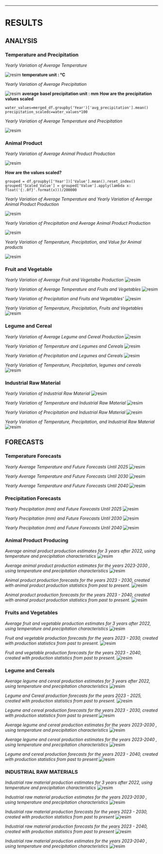 ---
# RESULTS
## ANALYSIS
### Temperature and Precipitation 
*Yearly Variation of Average Temperature*

 ![resim](https://github.com/iremgulcin/tugba-melisa-gungor/assets/105967050/17764e31-8465-49b0-a626-04e4b71363c0)
 **temperature unit : °C**

*Yearly Variation of Average Precipitation*

![resim](https://github.com/iremgulcin/tugba-melisa-gungor/assets/105967050/bf1fcffd-cffe-45e6-a9c0-333bc9002c5e)
**average basel precipitation unit : mm**
**How are the precipitation values scaled**
```
water_values=merged_df.groupby('Year')['avg_precipitation'].mean()
precipitation_scaledc=water_values*100
```
*Yearly Variation of Average Temperature and Precipitation*

![resim](https://github.com/iremgulcin/tugba-melisa-gungor/assets/105967050/b3e26537-44ca-4e18-9d5c-a53bd9de6133)

### Animal Product

*Yearly Variation of Average Animal Product Production*

![resim](https://github.com/iremgulcin/tugba-melisa-gungor/assets/105967050/6367c016-7c8b-4d5b-8de2-ebd6545ce85d)

**How are the values ​​scaled?**
```
grouped = df.groupby(['Year'])['Value'].mean().reset_index()
grouped['Scaled_Value'] = grouped['Value'].apply(lambda x: float('{:.0f}'.format(x)))/200000
```

*Yearly Variation of Average Temperature and Yearly Variation of Average Animal Product Production*

![resim](https://github.com/iremgulcin/tugba-melisa-gungor/assets/105967050/a90c74a6-9b49-413c-81f1-216e358616b1)

*Yearly Variation of Precipitation and Average Animal Product Production*

![resim](https://github.com/iremgulcin/tugba-melisa-gungor/assets/105967050/9ad4def6-ae54-423c-935b-8e2568558f00)

*Yearly Variation of Temperature, Precipitation, and Value for Animal products*

![resim](https://github.com/iremgulcin/tugba-melisa-gungor/assets/105967050/0d8a4903-5a5d-4f10-b1a3-4ee2217f0fa5)

### Fruit and Vegetable

*Yearly Variation of Average Fruit and Vegetalbe Production*
![resim](https://github.com/iremgulcin/tugba-melisa-gungor/assets/105967050/e8d0a6c7-6811-40cd-801f-b64413574d0b)

*Yearly Variation of Average Temperature and Fruits and Vegetables*
![resim](https://github.com/iremgulcin/tugba-melisa-gungor/assets/105967050/87b78280-b85a-4d15-b99b-28d5eb579de8)

*Yearly Variation of Precipitation and Fruits and Vegetables'*
![resim](https://github.com/iremgulcin/tugba-melisa-gungor/assets/105967050/b52db66d-1783-4638-9203-2a8432c5dba3)

*Yearly Variation of Temperature, Precipitation, Fruits and Vegetables*
![resim](https://github.com/iremgulcin/tugba-melisa-gungor/assets/105967050/f1908b80-ca7d-442e-9ab7-989ac8c00991)

### Legume and Cereal

*Yearly Variation of Average Legume and Cereal Production*
![resim](https://github.com/iremgulcin/tugba-melisa-gungor/assets/105967050/ace900ff-8102-42e4-8a2d-292b4ed02b31)

*Yearly Variation of Temperature and Legumes and Cereals*
![resim](https://github.com/iremgulcin/tugba-melisa-gungor/assets/105967050/55b36e76-982f-4c8b-a7f8-e4c826af1137)

*Yearly Variation of Precipitation and Legumes and Cereals*
![resim](https://github.com/iremgulcin/tugba-melisa-gungor/assets/105967050/20ee1f03-a994-4fe4-a64d-e72906b268d6)

*Yearly Variation of Temperature, Precipitation, legumes and cereals*
![resim](https://github.com/iremgulcin/tugba-melisa-gungor/assets/105967050/24eb8784-8a02-4d39-b5de-6c1301b762cf)

### Industrial Raw Material

*Yearly Variation of Industrial Raw Material*
![resim](https://github.com/iremgulcin/tugba-melisa-gungor/assets/105967050/acdadbbf-e1c1-40c6-8cf0-94c5e23c795f)

*Yearly Variation of Temperature and Industrial Raw Material*
![resim](https://github.com/iremgulcin/tugba-melisa-gungor/assets/105967050/7c27e90f-af7e-4842-86e1-c235b4ba307a)

*Yearly Variation of Precipitation and Industrial Raw Material*
![resim](https://github.com/iremgulcin/tugba-melisa-gungor/assets/105967050/d7530950-e95e-48fc-8b6f-fb43ab20d872)

*Yearly Variation of Temperature, Precipitation, and Industrial Raw Material*
![resim](https://github.com/iremgulcin/tugba-melisa-gungor/assets/105967050/e2eccaae-defb-4549-b038-4b7dc6838a8d)


## FORECASTS

### Temperature Forecasts
*Yearly Average Temperature and Future Forecasts Until 2025*
![resim](https://github.com/iremgulcin/tugba-melisa-gungor/assets/105967050/55320b67-daf5-4ff2-90e3-9b3a2ec6317f)

*Yearly Average Temperature and Future Forecasts Until 2030*
![resim](https://github.com/iremgulcin/tugba-melisa-gungor/assets/105967050/58af5ec0-5061-4fbe-b0b3-bbf568fe9ec0)

*Yearly Average Temperature and Future Forecasts Until 2040*
![resim](https://github.com/iremgulcin/tugba-melisa-gungor/assets/105967050/3bfc7d43-a24b-49dc-887f-2ccd96a6bc4b)

### Precipitation Forecasts

*Yearly Precipitation (mm) and Future Forecasts Until 2025*
![resim](https://github.com/iremgulcin/tugba-melisa-gungor/assets/105967050/5b32ef5f-d16d-4b8b-ad8e-fcb2f295a1d8)

*Yearly Precipitation (mm) and Future Forecasts Until 2030*
![resim](https://github.com/iremgulcin/tugba-melisa-gungor/assets/105967050/80d1aca9-605d-44b4-9199-56f7d779c41c)

*Yearly Precipitation (mm) and Future Forecasts Until 2040*
![resim](https://github.com/iremgulcin/tugba-melisa-gungor/assets/105967050/d58166d6-2e3c-4af4-88d9-68094d638d6f)

### Animal Product Producing
*Average animal product production estimates for 3 years after 2022, using temperature and precipitation characteristics*
![resim](https://github.com/iremgulcin/tugba-melisa-gungor/assets/105967050/222c5709-5c65-48f7-b620-757576bb3228)

*Average animal product production estimates for the years 2023-2030 , using temperature and precipitation characteristics*
![resim](https://github.com/iremgulcin/tugba-melisa-gungor/assets/105967050/c2a76a9e-b196-46bf-bf9a-19f8dfadc05f)

*Animal product production forecasts for the years 2023 - 2030, created with animal product production statistics from past to present.*
![resim](https://github.com/iremgulcin/tugba-melisa-gungor/assets/105967050/078e10f6-f8be-4dcc-86e7-f6fd60509406)

*Animal product production forecasts for the years 2023 - 2040, created with animal product production statistics from past to present.*
![resim](https://github.com/iremgulcin/tugba-melisa-gungor/assets/105967050/102a8af2-057b-412a-bba1-137d99656ecc)


### Fruits and Vegetables
*Average fruit and vegetable production estimates for 3 years after 2022, using temperature and precipitation characteristics*
![resim](https://github.com/iremgulcin/tugba-melisa-gungor/assets/105967050/41755838-a70a-40a0-bc8e-bb67cc4cdac4)

*Fruit and vegetable production forecasts for the years 2023 - 2030, created with  production statistics from past to present.*
![resim](https://github.com/iremgulcin/tugba-melisa-gungor/assets/105967050/31797adf-1f42-48ce-b882-f25fd1decbed)

*Fruit and vegetable production forecasts for the years 2023 - 2040, created with  production statistics from past to present.*
![resim](https://github.com/iremgulcin/tugba-melisa-gungor/assets/105967050/7e8046da-f1af-4027-9fa0-112149826cf3)

### Legume and Cereals
*Average legume and cereal production estimates for 3 years after 2022, using temperature and precipitation characteristics*
![resim](https://github.com/iremgulcin/tugba-melisa-gungor/assets/105967050/eece6014-1081-4b7b-9bd0-7ce247ea78fd)

*Legume and Cereal production forecasts for the years 2023 - 2025, created with  production statistics from past to present.*
![resim](https://github.com/iremgulcin/tugba-melisa-gungor/assets/105967050/4d684ef1-06e3-4c16-8555-ab4d47217b2d)

*Legume and cereal production forecasts for the years 2023 - 2030, created with  production statistics from past to present*
![resim](https://github.com/iremgulcin/tugba-melisa-gungor/assets/105967050/a33d50be-67cf-4590-a8d1-a8996319958b)

*Average legume and cereal production estimates for the years 2023-2030 , using temperature and precipitation characteristics*
![resim](https://github.com/iremgulcin/tugba-melisa-gungor/assets/105967050/fef49bfe-f662-4a79-bf8a-75480d290cf0)

*Average legume and cereal production estimates for the years 2023-2040 , using temperature and precipitation characteristics*
![resim](https://github.com/iremgulcin/tugba-melisa-gungor/assets/105967050/3c7f897d-05f6-4f5e-8688-ba4779de2df0)

*Legume and cereal production forecasts for the years 2023 - 2040, created with  production statistics from past to present*
![resim](https://github.com/iremgulcin/tugba-melisa-gungor/assets/105967050/ce97a5d1-8d02-45d5-be06-e74f64d2cca8)

### INDUSTRIAL RAW MATERIALS

*Industrial raw material production estimates for 3 years after 2022, using temperature and precipitation characteristics*
![resim](https://github.com/iremgulcin/tugba-melisa-gungor/assets/105967050/f186d3f7-7d60-4a9f-9dd1-4ede3dbebabf)

*Industrial raw material production estimates for the years 2023-2030 , using temperature and precipitation characteristics*
![resim](https://github.com/iremgulcin/tugba-melisa-gungor/assets/105967050/dd92ce4c-4a39-4c11-affa-aba1091c5a0d)

*Industrial raw material production forecasts for the years 2023 - 2030, created with  production statistics from past to present*
![resim](https://github.com/iremgulcin/tugba-melisa-gungor/assets/105967050/ab21af2c-bd1b-4628-b33b-88c57411389a)

*Industrial raw material production forecasts for the years 2023 - 2040, created with  production statistics from past to present*
![resim](https://github.com/iremgulcin/tugba-melisa-gungor/assets/105967050/1618496e-fdce-49ab-8811-fe47ccd07789)

*Industrial raw material production estimates for the years 2023-2040 , using temperature and precipitation characteristics*
![resim](https://github.com/iremgulcin/tugba-melisa-gungor/assets/105967050/a2660562-03b5-46aa-b1e1-383edcdb2e71)















